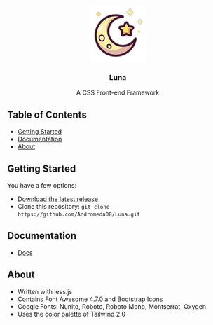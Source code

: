 <p align="center">
  <a href='https://andromeda08.github.io/luna/'>
    <img src='assets/luna-shadow.png' width='128' height='128'/>
  </a>
</p>
<h3 align="center">Luna</h3>
<p align="center">
A CSS Front-end Framework
</p>

## Table of Contents
- [Getting Started](#getting-started)
- [Documentation](#documentation)
- [About](#about)
## Getting Started
You have a few options:
- [Download the latest release]()
- Clone this repository: `git clone https://github.com/Andromeda08/Luna.git`

## Documentation
- [Docs](https://andromeda08.github.io/luna/docs/docs.html)

## About
- Written with less.js
- Contains Font Awesome 4.7.0 and Bootstrap Icons
- Google Fonts: Nunito, Roboto, Roboto Mono, Montserrat, Oxygen
- Uses the color palette of Tailwind 2.0
